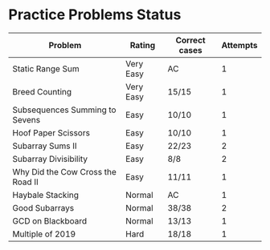 # Practice Problems Status
Problem|Rating|Correct cases|Attempts
-|-|-|-
Static Range Sum|Very Easy|AC|1
Breed Counting|Very Easy|15/15|1
Subsequences Summing to Sevens|Easy|10/10|1
Hoof Paper Scissors|Easy|10/10|1
Subarray Sums II|Easy|22/23|2
Subarray Divisibility|Easy|8/8|2
Why Did the Cow Cross the Road II|Easy|11/11|1
Haybale Stacking|Normal|AC|1
Good Subarrays|Normal|38/38|2
GCD on Blackboard|Normal|13/13|1
Multiple of 2019|Hard|18/18|1